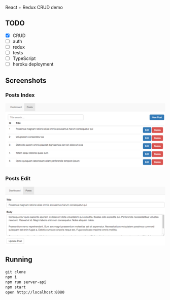  React + Redux CRUD demo
 
## TODO

- [x] CRUD
- [ ] auth
- [ ] redux
- [ ] tests
- [ ] TypeScript
- [ ] heroku deployment
 
## Screenshots

### Posts Index
![Index](docs/index.png?raw=true "Index")

### Posts Edit
![Edit](docs/edit.png?raw=true "Edit")
 
## Running

    git clone
    npm i
    npm run server-api
    npm start
    open http://localhost:8080
